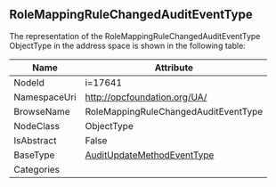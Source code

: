<!-- objecttype -->
## RoleMappingRuleChangedAuditEventType
  
<!-- end of text -->
The representation of the RoleMappingRuleChangedAuditEventType ObjectType in the address space is shown in the following table:  

|Name|Attribute|
|---|---|
|NodeId|i=17641|
|NamespaceUri|http://opcfoundation.org/UA/|
|BrowseName|RoleMappingRuleChangedAuditEventType|
|NodeClass|ObjectType|
|IsAbstract|False|
|BaseType|[AuditUpdateMethodEventType](../../ObjectTypes/AuditUpdateMethodEventType/readme.md)|
|Categories||

